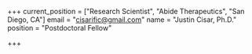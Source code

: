 +++
current_position = ["Research Scientist", "Abide Therapeutics", "San Diego, CA"]
email = "cisarific@gmail.com"
name = "Justin Cisar, Ph.D."
position = "Postdoctoral Fellow"

+++

